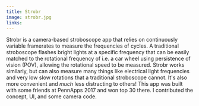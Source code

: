 ```yaml
---
title: Strobr
image: strobr.jpg
links: 
---
```


Strobr is a camera-based stroboscope app that relies on continuously variable framerates to measure the frequencies of cycles. A traditional stroboscope flashes bright lights at a specific frequency that can be easily matched to the rotational frequency of i.e. a car wheel using persistence of vision (POV), allowing the rotational speed to be measured. Strobr works similarly, but can also measure many things like electrical light frequencies and very low slow rotations that a traditional stroboscope cannot. It's also more convenient and *much* less distracting to others! This app was built with some friends at PennApps 2017 and won top 30 there. I contributed the concept, UI, and some camera code.
